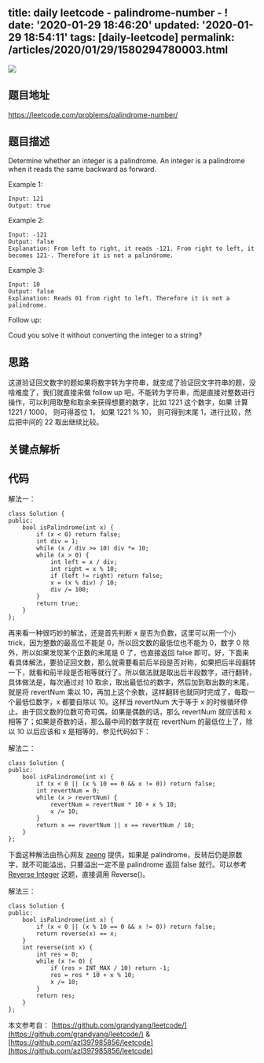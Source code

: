 title: daily leetcode - palindrome-number - !
date: '2020-01-29 18:46:20'
updated: '2020-01-29 18:54:11'
tags: [daily-leetcode]
permalink: /articles/2020/01/29/1580294780003.html
---
![](https://img.hacpai.com/bing/20191113.jpg?imageView2/1/w/960/h/540/interlace/1/q/100)

## 题目地址

https://leetcode.com/problems/palindrome-number/

## 题目描述

Determine whether an integer is a palindrome. An integer is a palindrome when it reads the same backward as forward.

Example 1:

```
Input: 121
Output: true

```

Example 2:

```
Input: -121
Output: false
Explanation: From left to right, it reads -121. From right to left, it becomes 121-. Therefore it is not a palindrome.

```

Example 3:

```
Input: 10
Output: false
Explanation: Reads 01 from right to left. Therefore it is not a palindrome.

```

Follow up:

Coud you solve it without converting the integer to a string?

## 思路

这道验证回文数字的题如果将数字转为字符串，就变成了验证回文字符串的题，没啥难度了，我们就直接来做 follow up 吧，不能转为字符串，而是直接对整数进行操作，可以利用取整和取余来获得想要的数字，比如 1221 这个数字，如果 计算 1221 / 1000， 则可得首位 1， 如果 1221 % 10， 则可得到末尾 1，进行比较，然后把中间的 22 取出继续比较。

## 关键点解析

## 代码

解法一：

```
class Solution {
public:
    bool isPalindrome(int x) {
        if (x < 0) return false;
        int div = 1;
        while (x / div >= 10) div *= 10;
        while (x > 0) {
            int left = x / div;
            int right = x % 10;
            if (left != right) return false;
            x = (x % div) / 10;
            div /= 100;
        }
        return true;
    }
};

```

再来看一种很巧妙的解法，还是首先判断 x 是否为负数，这里可以用一个小 trick，因为整数的最高位不能是 0，所以回文数的最低位也不能为 0，数字 0 除外，所以如果发现某个正数的末尾是 0 了，也直接返回 false 即可。好，下面来看具体解法，要验证回文数，那么就需要看前后半段是否对称，如果把后半段翻转一下，就看和前半段是否相等就行了。所以做法就是取出后半段数字，进行翻转，具体做法是，每次通过对 10 取余，取出最低位的数字，然后加到取出数的末尾，就是将 revertNum 乘以 10，再加上这个余数，这样翻转也就同时完成了，每取一个最低位数字，x 都要自除以 10。这样当 revertNum 大于等于 x 的时候循环停止。由于回文数的位数可奇可偶，如果是偶数的话，那么 revertNum 就应该和 x 相等了；如果是奇数的话，那么最中间的数字就在 revertNum 的最低位上了，除以 10 以后应该和 x 是相等的，参见代码如下：

解法二：

```
class Solution {
public:
    bool isPalindrome(int x) {
        if (x < 0 || (x % 10 == 0 && x != 0)) return false;
        int revertNum = 0;
        while (x > revertNum) {
            revertNum = revertNum * 10 + x % 10;
            x /= 10;
        }
        return x == revertNum || x == revertNum / 10;
    }
};

```

下面这种解法由热心网友 [zeeng](https://www.cnblogs.com/grandyang/p/4125510.html#3951921) 提供，如果是 palindrome，反转后仍是原数字，就不可能溢出，只要溢出一定不是 palindrome 返回 false 就行。可以参考 [Reverse Integer](http://www.cnblogs.com/grandyang/p/4125588.html) 这题，直接调用 Reverse()。

解法三：

```
class Solution {
public:
    bool isPalindrome(int x) {
        if (x < 0 || (x % 10 == 0 && x != 0)) return false;
        return reverse(x) == x;
    }
    int reverse(int x) {
        int res = 0;
        while (x != 0) {
            if (res > INT_MAX / 10) return -1;
            res = res * 10 + x % 10;
            x /= 10;
        }
        return res;
    }
};
```

本文参考自：
[https://github.com/grandyang/leetcode/](https://github.com/grandyang/leetcode/)  &
[https://github.com/azl397985856/leetcode](https://github.com/azl397985856/leetcode)

